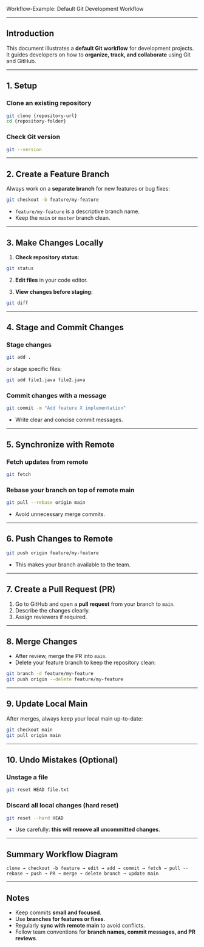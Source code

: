 Workflow-Example: Default Git Development Workflow

---

## Introduction

This document illustrates a **default Git workflow** for development projects.  
It guides developers on how to **organize, track, and collaborate** using Git and GitHub.

---

## 1. Setup

### Clone an existing repository
```bash
git clone {repository-url}
cd {repository-folder}
```

### Check Git version
```bash
git --version
```

---

## 2. Create a Feature Branch

Always work on a **separate branch** for new features or bug fixes:
```bash
git checkout -b feature/my-feature
```

- `feature/my-feature` is a descriptive branch name.
- Keep the `main` or `master` branch clean.

---

## 3. Make Changes Locally

1. **Check repository status**:
```bash
git status
```

2. **Edit files** in your code editor.

3. **View changes before staging**:
```bash
git diff
```

---

## 4. Stage and Commit Changes

### Stage changes
```bash
git add .
```
or stage specific files:
```bash
git add file1.java file2.java
```

### Commit changes with a message
```bash
git commit -m "Add feature X implementation"
```

- Write clear and concise commit messages.

---

## 5. Synchronize with Remote

### Fetch updates from remote
```bash
git fetch
```

### Rebase your branch on top of remote main
```bash
git pull --rebase origin main
```

- Avoid unnecessary merge commits.

---

## 6. Push Changes to Remote

```bash
git push origin feature/my-feature
```

- This makes your branch available to the team.

---

## 7. Create a Pull Request (PR)

1. Go to GitHub and open a **pull request** from your branch to `main`.
2. Describe the changes clearly.
3. Assign reviewers if required.

---

## 8. Merge Changes

- After review, merge the PR into `main`.
- Delete your feature branch to keep the repository clean:
```bash
git branch -d feature/my-feature
git push origin --delete feature/my-feature
```

---

## 9. Update Local Main

After merges, always keep your local main up-to-date:
```bash
git checkout main
git pull origin main
```

---

## 10. Undo Mistakes (Optional)

### Unstage a file
```bash
git reset HEAD file.txt
```

### Discard all local changes (hard reset)
```bash
git reset --hard HEAD
```

- Use carefully: **this will remove all uncommitted changes**.

---

## Summary Workflow Diagram

```text
clone → checkout -b feature → edit → add → commit → fetch → pull --rebase → push → PR → merge → delete branch → update main
```

---

## Notes

- Keep commits **small and focused**.
- Use **branches for features or fixes**.
- Regularly **sync with remote main** to avoid conflicts.
- Follow team conventions for **branch names, commit messages, and PR reviews**.
